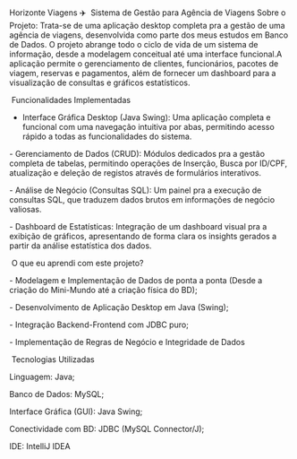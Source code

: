 Horizonte Viagens ✈️
&nbsp;Sistema de Gestão para Agência de Viagens
Sobre o Projeto:
Trata-se de uma aplicação desktop completa pra a gestão de uma agência de viagens, desenvolvida como parte dos meus estudos em Banco de Dados. O projeto abrange todo o ciclo de vida de um sistema de informação, desde a modelagem conceitual até uma interface funcional.A aplicação permite o gerenciamento de clientes, funcionários, pacotes de viagem, reservas e pagamentos, além de fornecer um dashboard para a visualização de consultas e gráficos estatísticos.

&nbsp;Funcionalidades Implementadas
- Interface Gráfica Desktop (Java Swing): Uma aplicação completa e funcional com uma navegação intuitiva por abas, permitindo acesso rápido a todas as funcionalidades do sistema.

\- Gerenciamento de Dados (CRUD): Módulos dedicados pra a gestão completa de tabelas, permitindo operações de Inserção, Busca por ID/CPF, atualização e deleção de registos através de formulários interativos.

\- Análise de Negócio (Consultas SQL): Um painel pra a execução de consultas SQL, que traduzem dados brutos em informações de negócio valiosas.

\- Dashboard de Estatísticas: Integração de um dashboard visual pra a exibição de gráficos, apresentando de forma clara os insights gerados a partir da análise estatística dos dados.

&nbsp;O que eu aprendi com este projeto?

\- Modelagem e Implementação de Dados de ponta a ponta (Desde a criação do Mini-Mundo até a criação física do BD);

\- Desenvolvimento de Aplicação Desktop em Java (Swing);

\- Integração Backend-Frontend com JDBC puro;

\- Implementação de Regras de Negócio e Integridade de Dados

&nbsp;Tecnologias Utilizadas

Linguagem: Java;

Banco de Dados: MySQL;

Interface Gráfica (GUI): Java Swing;

Conectividade com BD: JDBC (MySQL Connector/J);

IDE: IntelliJ IDEA


